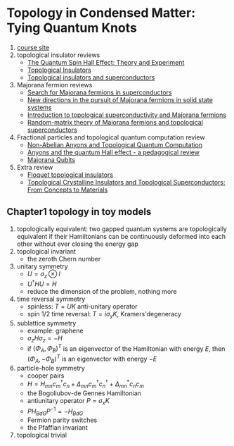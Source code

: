 # Topology in Condensed Matter: Tying Quantum Knots

1. [course site](https://courses.edx.org/courses/course-v1:DelftX+TOPOCMx+1T2016/course/)
2. topological insulator reviews
   * [The Quantum Spin Hall Effect: Theory and Experiment](https://arxiv.org/abs/0801.0901)
   * [Topological Insulators](https://arxiv.org/abs/1002.3895)
   * [Topological insulators and superconductors](https://arxiv.org/abs/1008.2026)
3. Majorana fermion reviews
   * [Search for Majorana fermions in superconductors](https://arxiv.org/abs/1112.1950)
   * [New directions in the pursuit of Majorana fermions in solid state systems](https://arxiv.org/abs/1202.1293)
   * [Introduction to topological superconductivity and Majorana fermions](https://arxiv.org/abs/1206.1736)
   * [Random-matrix theory of Majorana fermions and topological superconductors](https://arxiv.org/abs/1407.2131)
4. Fractional particles and topological quantum computation review
   * [Non-Abelian Anyons and Topological Quantum Computation](https://arxiv.org/abs/0707.1889)
   * [Anyons and the quantum Hall effect - a pedagogical review](https://arxiv.org/abs/0711.4697)
   * [Majorana Qubits](https://arxiv.org/abs/1404.0897)
5. Extra review
   * [Floquet topological insulators](https://arxiv.org/abs/1211.5623)
   * [Topological Crystalline Insulators and Topological Superconductors: From Concepts to Materials](https://arxiv.org/abs/1501.00531)

## Chapter1 topology in toy models

1. topologically equivalent: two gapped quantum systems are topologically equivalent if their Hamiltonians can be continuously deformed into each other without ever closing the energy gap
2. topological invariant
   * the zeroth Chern number
3. unitary symmetry
   * $U=\sigma_z \otimes I$
   * $U^\dagger H U = H$
   * reduce the dimension of the problem, nothing more
4. time reversal symmetry
   * spinless: $T=UK$ anti-unitary operator
   * spin 1/2 time reversal: $T=i\sigma_yK$, Kramers'degeneracy
5. sublattice symmetry
   * example: graphene
   * $\sigma_z H \sigma_z=-H$
   * if $\left( \Phi_A, \Phi_B \right)^T$ is an eigenvector of the Hamiltonian with energy $E$, then $\left( \Phi_A, -\Phi_B \right)^T$ is an eigenvector with energy $-E$
6. particle-hole symmetry
   * cooper pairs
   * $H = H_{mn}c_m^\dagger c_n + \Delta_{mn}c_m^\dagger c_n^\dagger + \Delta_{mn}^{*} c_n c_m$
   * the Bogoliubov-de Gennes Hamiltonian
   * antiunitary operator $P=\sigma_xK$
   * $PH_{BdG}P^{-1}=-H_{BdG}$
   * Fermion parity switches
   * the Pfaffian invariant
7. topological trivial
